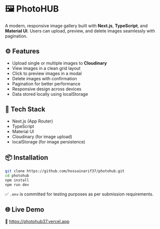 # 🖼️ PhotoHUB

A modern, responsive image gallery built with **Next.js**, **TypeScript**, and **Material UI**. Users can upload, preview, and delete images seamlessly with pagination.

## ⚙️ Features

- Upload single or multiple images to **Cloudinary**
- View images in a clean grid layout
- Click to preview images in a modal
- Delete images with confirmation
- Pagination for better performance
- Responsive design across devices
- Data stored locally using localStorage

## 🧪 Tech Stack

- Next.js (App Router)
- TypeScript
- Material UI
- Cloudinary (for image upload)
- localStorage (for image persistence)

## 📦 Installation

```bash
git clone https://github.com/hossainarif37/photohub.git
cd photohub
npm install
npm run dev
```

✅ `.env` is committed for testing purposes as per submission requirements.

## 🌐 Live Demo

🔗 https://photohub37.vercel.app